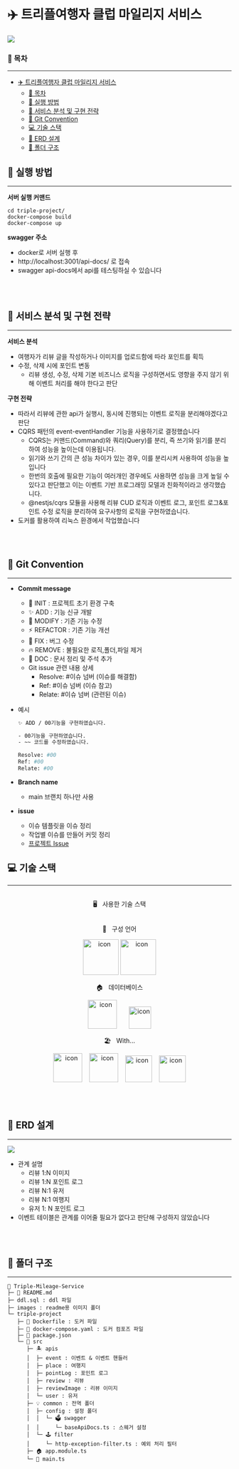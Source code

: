 # ✈️ 트리플여행자 클럽 마일리지 서비스

![](images/triple.jpeg)

### 📑 목차

---

- [✈️ 트리플여행자 클럽 마일리지 서비스](#️-트리플여행자-클럽-마일리지-서비스)
    - [📑 목차](#-목차)
  - [🚀 실행 방법](#-실행-방법)
  - [🤔 서비스 분석 및 구현 전략](#-서비스-분석-및-구현-전략)
  - [🏁 Git Convention](#-git-convention)
  - [💻 기술 스택](#-기술-스택)
  - [💾 ERD 설계](#-erd-설계)
  - [🧰 폴더 구조](#-폴더-구조)

## 🚀 실행 방법

---

**서버 실행 커맨드**

```
cd triple-project/
docker-compose build
docker-compose up
```

**swagger 주소**

- docker로 서버 실행 후
- http://localhost:3001/api-docs/ 로 접속
- swagger api-docs에서 api를 테스팅하실 수 있습니다

<br>

</br>

## 🤔 서비스 분석 및 구현 전략

---

**서비스 분석**

- 여행자가 리뷰 글을 작성하거나 이미지를 업로드함에 따라 포인트를 획득
- 수정, 삭제 시에 포인트 변동
  - 리뷰 생성, 수정, 삭제 기본 비즈니스 로직을 구성하면서도 영향을 주지 않기 위해 이벤트 처리를 해야 한다고 판단

**구현 전략**

- 따라서 리뷰에 관한 api가 실행시, 동시에 진행되는 이벤트 로직을 분리해야겠다고 판단
- CQRS 패턴의 event-eventHandler 기능을 사용하기로 결정했습니다
  - CQRS는 커맨드(Command)와 쿼리(Query)를 분리, 즉 쓰기와 읽기를 분리하여 성능을 높이는데 이용됩니다.
  - 읽기와 쓰기 간의 큰 성능 차이가 있는 경우, 이를 분리시켜 사용하여 성능을 높입니다
  - 한번의 호출에 필요한 기능이 여러개인 경우에도 사용하면 성능을 크게 높일 수 있다고 판단했고 이는 이벤트 기반 프로그래밍 모델과 친화적이라고 생각했습니다.
  - @nestjs/cqrs 모듈을 사용해 리뷰 CUD 로직과 이벤트 로그, 포인트 로그&포인트 수정 로직을 분리하여 요구사항의 로직을 구현하였습니다.
- 도커를 활용하여 리눅스 환경에서 작업했습니다

<br>

</br>

## 🏁 Git Convention

---

- **Commit message**

  - 🎉 INIT : 프로젝트 초기 환경 구축
  - ✨ ADD : 기능 신규 개발
  - 🎨 MODIFY : 기존 기능 수정
  - ⚡️ REFACTOR : 기존 기능 개선
  - 🐛 FIX : 버그 수정
  - 🔥 REMOVE : 불필요한 로직,폴더,파일 제거
  - 📝 DOC : 문서 정리 및 주석 추가
  - Git issue 관련 내용 상세
    - Resolve: #이슈 넘버 (이슈를 해결함)
    - Ref: #이슈 넘버 (이슈 참고)
    - Relate: #이슈 넘버 (관련된 이슈)

- 예시

  ```bash
  ✨ ADD / 00기능을 구현하였습니다.

  - 00기능을 구현하였습니다.
  - ~~ 코드를 수정하였습니다.

  Resolve: #00
  Ref: #00
  Relate: #00
  ```

- **Branch name**

  - main 브랜치 하나만 사용

- **issue**
  - 이슈 템플릿을 이슈 정리
  - 작업별 이슈를 만들어 커밋 정리
  - [프로젝트 Issue](https://github.com/leokim1178/Triple-Mileage-Service/issues)

## 💻 기술 스택

---

<br>
<div align='center'> 🖥&nbsp&nbsp&nbsp사용한 기술 스택</div>
<br>
<p align="center">
📑&nbsp&nbsp&nbsp구성 언어
  </p>
<p align="center">
<img alt= "icon" wide="80" height="80" src ="https://techstack-generator.vercel.app/js-icon.svg">
<img alt= "icon" wide="80" height="80" src ="https://techstack-generator.vercel.app/ts-icon.svg">
  </p>
 <p align="center">
🏠&nbsp&nbsp&nbsp데이터베이스
  </p>
<p align="center">
<img alt= "icon" wide="65" height="65" src ="https://techstack-generator.vercel.app/mysql-icon.svg">
&nbsp&nbsp&nbsp &nbsp
<img alt= "icon" wide="50" height="50" src ="./images/typeorm.png">
  </p>
<p align="center">
🏖&nbsp&nbsp&nbspWith...
  </p>
<p align="center">
<img alt= "icon" wide="65" height="65" src ="https://techstack-generator.vercel.app/restapi-icon.svg">
&nbsp&nbsp
<img alt= "icon" wide="65" height="65" src ="https://techstack-generator.vercel.app/docker-icon.svg">
&nbsp&nbsp
<img alt= "icon" wide="60" height="60" src ="https://symbols.getvecta.com/stencil_89/37_nestjs-icon.a67daec196.svg">
&nbsp&nbsp
<img alt= "icon" wide="60" height="60" src ="./images/Swagger-logo.png">
</p>

<br>

</br>

## 💾 ERD 설계

---

![](images/triple-database.png)

- 관계 설명
  - 리뷰 1:N 이미지
  - 리뷰 1:N 포인트 로그
  - 리뷰 N:1 유저
  - 리뷰 N:1 여행지
  - 유저 1: N 포인트 로그
- 이벤트 테이블은 관계를 이어줄 필요가 없다고 판단해 구성하지 않았습니다

<br>

</br>

## 🧰 폴더 구조

---

```
🚞 Triple-Mileage-Service
├─ 📑 README.md
├─ ddl.sql : ddl 파일
├─ images : readme용 이미지 폴더
└─ triple-project
   ├─ 🐳 Dockerfile : 도커 파일
   ├─ 🐳 docker-compose.yaml : 도커 컴포즈 파일
   ├─ 🎒 package.json
   └─ 🚈 src
      ├─ 🏝 apis
      │  ├─ event : 이벤트 & 이벤트 핸들러
      │  ├─ place : 여행지
      │  ├─ pointLog : 포인트 로그
      │  ├─ review : 리뷰
      │  ├─ reviewImage : 리뷰 이미지
      │  └─ user : 유저
      ├─ 💡 common : 전역 폴더
      │  ├─ config : 설정 폴더
      │  │  └─ 🗳 swagger
      │  │     └─ baseApiDocs.ts : 스웨거 설정
      │  └─ 🕹 filter
      │     └─ http-exception-filter.ts : 예외 처리 필터
      ├─ 🏠 app.module.ts
      └─ 📡 main.ts
```

##
